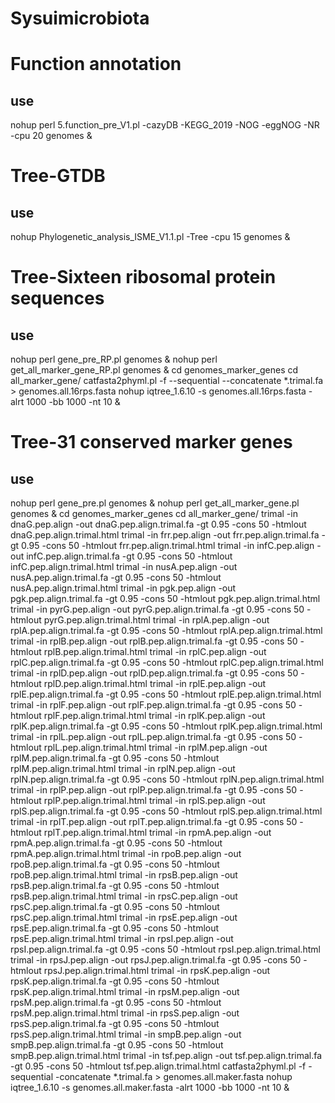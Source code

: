 # Sysuimicrobiota
# Function annotation
## use
nohup perl 5.function_pre_V1.pl -cazyDB -KEGG_2019 -NOG -eggNOG -NR -cpu 20 genomes &

# Tree-GTDB
## use
nohup Phylogenetic_analysis_ISME_V1.1.pl  -Tree -cpu 15 genomes &

# Tree-Sixteen ribosomal protein sequences
## use
nohup perl gene_pre_RP.pl genomes &
nohup perl get_all_marker_gene_RP.pl genomes &
cd genomes_marker_genes
cd all_marker_gene/
catfasta2phyml.pl -f --sequential --concatenate *.trimal.fa > genomes.all.16rps.fasta
nohup iqtree_1.6.10 -s genomes.all.16rps.fasta -alrt 1000 -bb 1000 -nt 10 &

# Tree-31 conserved marker genes
## use
nohup perl gene_pre.pl genomes & 
nohup perl get_all_marker_gene.pl genomes &
cd genomes_marker_genes
cd all_marker_gene/
trimal -in dnaG.pep.align -out dnaG.pep.align.trimal.fa -gt 0.95 -cons 50 -htmlout dnaG.pep.align.trimal.html
trimal -in frr.pep.align -out frr.pep.align.trimal.fa -gt 0.95 -cons 50 -htmlout frr.pep.align.trimal.html
trimal -in infC.pep.align -out infC.pep.align.trimal.fa -gt 0.95 -cons 50 -htmlout infC.pep.align.trimal.html
trimal -in nusA.pep.align -out nusA.pep.align.trimal.fa -gt 0.95 -cons 50 -htmlout nusA.pep.align.trimal.html
trimal -in pgk.pep.align -out pgk.pep.align.trimal.fa -gt 0.95 -cons 50 -htmlout pgk.pep.align.trimal.html
trimal -in pyrG.pep.align -out pyrG.pep.align.trimal.fa -gt 0.95 -cons 50 -htmlout pyrG.pep.align.trimal.html
trimal -in rplA.pep.align -out rplA.pep.align.trimal.fa -gt 0.95 -cons 50 -htmlout rplA.pep.align.trimal.html
trimal -in rplB.pep.align -out rplB.pep.align.trimal.fa -gt 0.95 -cons 50 -htmlout rplB.pep.align.trimal.html
trimal -in rplC.pep.align -out rplC.pep.align.trimal.fa -gt 0.95 -cons 50 -htmlout rplC.pep.align.trimal.html
trimal -in rplD.pep.align -out rplD.pep.align.trimal.fa -gt 0.95 -cons 50 -htmlout rplD.pep.align.trimal.html
trimal -in rplE.pep.align -out rplE.pep.align.trimal.fa -gt 0.95 -cons 50 -htmlout rplE.pep.align.trimal.html
trimal -in rplF.pep.align -out rplF.pep.align.trimal.fa -gt 0.95 -cons 50 -htmlout rplF.pep.align.trimal.html
trimal -in rplK.pep.align -out rplK.pep.align.trimal.fa -gt 0.95 -cons 50 -htmlout rplK.pep.align.trimal.html
trimal -in rplL.pep.align -out rplL.pep.align.trimal.fa -gt 0.95 -cons 50 -htmlout rplL.pep.align.trimal.html
trimal -in rplM.pep.align -out rplM.pep.align.trimal.fa -gt 0.95 -cons 50 -htmlout rplM.pep.align.trimal.html
trimal -in rplN.pep.align -out rplN.pep.align.trimal.fa -gt 0.95 -cons 50 -htmlout rplN.pep.align.trimal.html
trimal -in rplP.pep.align -out rplP.pep.align.trimal.fa -gt 0.95 -cons 50 -htmlout rplP.pep.align.trimal.html
trimal -in rplS.pep.align -out rplS.pep.align.trimal.fa -gt 0.95 -cons 50 -htmlout rplS.pep.align.trimal.html
trimal -in rplT.pep.align -out rplT.pep.align.trimal.fa -gt 0.95 -cons 50 -htmlout rplT.pep.align.trimal.html
trimal -in rpmA.pep.align -out rpmA.pep.align.trimal.fa -gt 0.95 -cons 50 -htmlout rpmA.pep.align.trimal.html
trimal -in rpoB.pep.align -out rpoB.pep.align.trimal.fa -gt 0.95 -cons 50 -htmlout rpoB.pep.align.trimal.html
trimal -in rpsB.pep.align -out rpsB.pep.align.trimal.fa -gt 0.95 -cons 50 -htmlout rpsB.pep.align.trimal.html
trimal -in rpsC.pep.align -out rpsC.pep.align.trimal.fa -gt 0.95 -cons 50 -htmlout rpsC.pep.align.trimal.html
trimal -in rpsE.pep.align -out rpsE.pep.align.trimal.fa -gt 0.95 -cons 50 -htmlout rpsE.pep.align.trimal.html
trimal -in rpsI.pep.align -out rpsI.pep.align.trimal.fa -gt 0.95 -cons 50 -htmlout rpsI.pep.align.trimal.html
trimal -in rpsJ.pep.align -out rpsJ.pep.align.trimal.fa -gt 0.95 -cons 50 -htmlout rpsJ.pep.align.trimal.html
trimal -in rpsK.pep.align -out rpsK.pep.align.trimal.fa -gt 0.95 -cons 50 -htmlout rpsK.pep.align.trimal.html
trimal -in rpsM.pep.align -out rpsM.pep.align.trimal.fa -gt 0.95 -cons 50 -htmlout rpsM.pep.align.trimal.html
trimal -in rpsS.pep.align -out rpsS.pep.align.trimal.fa -gt 0.95 -cons 50 -htmlout rpsS.pep.align.trimal.html
trimal -in smpB.pep.align -out smpB.pep.align.trimal.fa -gt 0.95 -cons 50 -htmlout smpB.pep.align.trimal.html
trimal -in tsf.pep.align -out tsf.pep.align.trimal.fa -gt 0.95 -cons 50 -htmlout tsf.pep.align.trimal.html
catfasta2phyml.pl -f -sequential -concatenate *.trimal.fa > genomes.all.maker.fasta
nohup iqtree_1.6.10 -s genomes.all.maker.fasta -alrt 1000 -bb 1000 -nt 10 &
